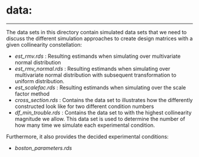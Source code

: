 # data:
---

The data sets in this directory contain simulated data sets that we need to discuss the different simulation approaches to create design matrices with a given collinearity constellation:

* *est_rmv.rds* : Resulting estimands when simulating over multivariate normal distribution
* *est_rmv_normal.rds* : Resulting estimands when simulating over multivariate normal distribution with subsequent transformation to uniform distribution.
* *est_scalefac.rds* : Resulting estimands when simulating over the scale factor method
* *cross_section.rds* : Contains the data set to illustrates how the differently constructed look like for two different condition numbers
* *df_min_trouble.rds* : Contains the data set to with the highest collinearity magnitude we allow. This data set is used to determine the number of how many time we simulate each experimental condition.

Furthermore, it also provides the decided experimental conditions:

* *boston_parameters.rds* 

